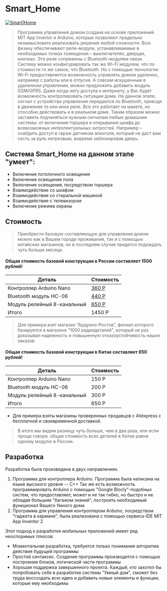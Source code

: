 # Smart_Home

[![Smart|Home](http://connect.rgkiu.ru/logo.png)](http://it.rgkiu.ru/)
> Программа управления домом создана на основе приложений MIT App Invertor и Arduino, которые позволяют предельно незамысловато реализовать решения любой сложности. Всю физику обеспечивают реле-модули, устанавливаемые в необходимых точках помещения – выключателях, дверцах, кнопках. Эти реле сопряжены с Bluetooth-модулем связи. Систему можно конфигурировать так же Wi-Fi модулем, что по стоимости то же самое, что Bluetooth. Но с помощью технологии Wi-Fi предоставляется возможность управлять домом удаленно, например с работы или в отпуске. А совсем искушенным в удаленном управлении, можно предложить добавить модуль GSM/GPRS. Даже когда нету доступа к интернету, у Вас будет возможность контролировать ситуации дома. На данном этапе, сигнал с устройства управления передается по Bluetooth, приводя в движение то или иное реле. Все это работает на макете, но способно действовать и в реальном доме. Таким образом можно заставить подчиняться нужным сигналам любые домашние системы: от включения торшера и открывания шкафа до всевозможных интеллектуальных хитростей. Например – снабдить доступ в гараж датчиком алкоголя, который не даст вам сесть за руль нетрезвым, вовремя заблокировав дверь.


## Система Smart_Home на данном этапе "умеет":

  - Включение потолочного освещения
  - Включение освещения пола
  - Включение освещения, посредством торшера
  - Взаимодействие со шкафом
  - Взаимодействие со стиральной машиной
  - Взаимодействие с телевизором
  - Включение режима охраны

## Стоимость
>Приобрести базовую составляющую для управления домом можно как в Вашем городе проживания, так и с помощью китайских магазинов, но в последнем случае придется подождать чуть больше месяца.

#### Общая стоимость базовой конструкции в России составляет 1500 рублей!

| Деталь | Стоимость |
| ------ | ------ |
| Контроллер Arduino Nano|[360 Р](http://xn----7sbhgu4ahbanfnng.xn--p1ai/product/arduino-nano-v3-0/)|
| Bluetooth модуль HC-06 | [440 Р](http://xn----7sbhgu4ahbanfnng.xn--p1ai/product/bluetooth-%D0%BC%D0%BE%D0%B4%D1%83%D0%BB%D1%8C-hc-06/) |
| Модуль релейный 8-канальный | [650 Р](http://xn----7sbhgu4ahbanfnng.xn--p1ai/product/%D0%BC%D0%BE%D0%B4%D1%83%D0%BB%D1%8C-%D1%80%D0%B5%D0%BB%D0%B5%D0%B9%D0%BD%D1%8B%D0%B9-8-%D0%BA%D0%B0%D0%BD%D0%B0%D0%BB%D1%8C%D0%BD%D1%8B%D0%B9/) |
| Итого|1450 Р|

>Для примера взят магазин "Ардуино-Ростов", филиал которого базируется в магазине "1000 радиодеталей", который не раз доказывал надежность и повышенную отказоустойчивость наших заказов. 
 
#### Общая стоимость базовой конструкции в Китае составляет 650 рублей!

| Деталь | Стоимость |
| ------ | ------ |
| Контроллер Arduino Nano|150 Р|
| Bluetooth модуль HC-06 | 200 Р |
| Модуль релейный 8-канальный | 300 Р|
| Итого|650 Р|
  - Для примера взяты магазины проверенных продавцов с Aliexpress с бесплатной и своевременной доставкой.


>В итоге мы видим разницу чуть больше, чем в два раза, или если проще говоря, общая стоимость всех деталей в Китае равна одному модулю в России.

## Разработка
Разработка была произведена в двух направлениях. 

1. Программа для контроллера Arduino. Программа была написана на языке высокого уровня -- C++
Так же есть возможность программировать Arduino с помощью "Google Blocly"-подобных систем, что предоставляет, может и не так гибко, но быстро и не обладая большим "багажом знаний", построить необходимый функционал Вашего Умного дома
2. Программа для управления контроллером Arduino, посредством "гаджета в кармане", была реализована с помощью сервиса-IDE MIT App Inventor 2

Этот подход к разработке мобильных приложений имеет ряд неоспоримых плюсов:
  - Моментальная разработка, требуется только понимания алгоритма действия будущей программы
  - Простой синтаксис. Создание программы производится с помощью построения блоков, логической части программы
  - Хорошая поддержка завершенного проекта. Каждый, кто захотел бы попробовать себя в разработке системы "Умный дом", сможет без труда воссоздать всю идею и добавить новые элементы и функции, которые ему необходимы




